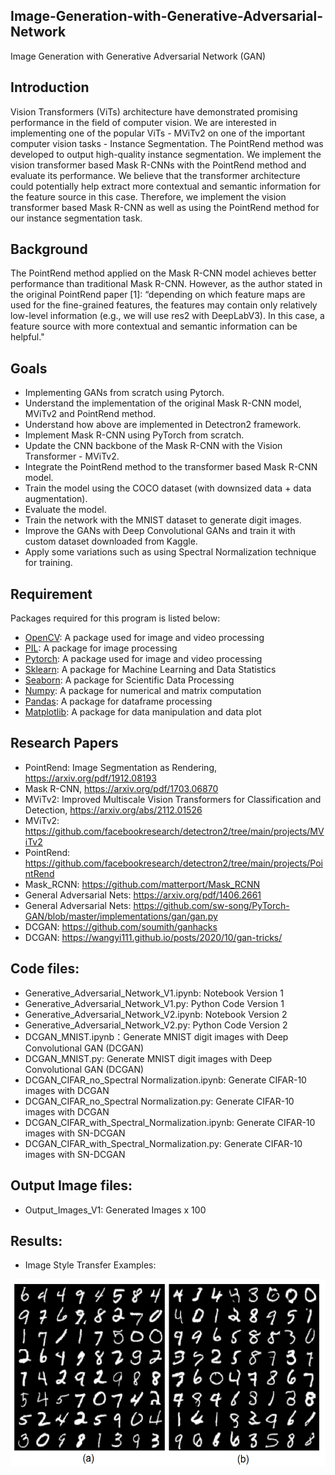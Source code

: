 ## Image-Generation-with-Generative-Adversarial-Network
Image Generation with Generative Adversarial Network (GAN)

## Introduction
Vision Transformers (ViTs) architecture have demonstrated promising performance in the field of computer vision. We are interested in implementing one of the popular ViTs - MViTv2 on one of the important computer vision tasks - Instance Segmentation. The PointRend method was developed to output high-quality instance segmentation. We implement the vision transformer based Mask R-CNNs with the PointRend method and evaluate its performance. We believe that the transformer architecture could potentially help extract more contextual and semantic information for the feature source in this case. Therefore, we implement the vision transformer based Mask R-CNN as well as using the PointRend method for our instance segmentation task. 

## Background
The PointRend method applied on the Mask R-CNN model achieves better performance than traditional Mask R-CNN. However, as the author stated in the original PointRend paper [1]: “depending on which feature maps are used for the fine-grained features, the features may contain only relatively low-level information (e.g., we will use res2 with DeepLabV3). In this case, a feature source with more contextual and semantic information can be helpful."

## Goals
- Implementing GANs from scratch using Pytorch.
- Understand the implementation of the original Mask R-CNN model, MViTv2 and PointRend method.
- Understand how above are implemented in Detectron2 framework.
- Implement Mask R-CNN using PyTorch from scratch.
- Update the CNN backbone of the Mask R-CNN with the Vision Transformer - MViTv2.
- Integrate the PointRend method to the transformer based Mask R-CNN model.
- Train the model using the COCO dataset (with downsized data + data augmentation).
- Evaluate the model.
- Train the network with the MNIST dataset to generate digit images.
- Improve the GANs with Deep Convolutional GANs and train it with custom dataset downloaded from Kaggle.
- Apply some variations such as using Spectral Normalization technique for training.

## Requirement
Packages required for this program is listed below: 
- [OpenCV](https://github.com/opencv/opencv): A package used for image and video processing
- [PIL](https://github.com/python-pillow/Pillow): A package for image processing
- [Pytorch](https://github.com/pytorch): A package used for image and video processing
- [Sklearn](https://github.com/sklearn): A package for Machine Learning and Data Statistics
- [Seaborn](https://github.com/seaborn): A package for Scientific Data Processing
- [Numpy](https://github.com/numpy): A package for numerical and matrix computation
- [Pandas](https://github.com/pandas): A package for dataframe processing
- [Matplotlib](https://github.com/matplotlib): A package for data manipulation and data plot

## Research Papers
- PointRend: Image Segmentation as Rendering, https://arxiv.org/pdf/1912.08193
- Mask R-CNN, https://arxiv.org/pdf/1703.06870
- MViTv2: Improved Multiscale Vision Transformers for Classification and Detection, https://arxiv.org/abs/2112.01526
- MViTv2: https://github.com/facebookresearch/detectron2/tree/main/projects/MViTv2
- PointRend: https://github.com/facebookresearch/detectron2/tree/main/projects/PointRend
- Mask_RCNN: https://github.com/matterport/Mask_RCNN
- General Adversarial Nets: https://arxiv.org/pdf/1406.2661
- General Adversarial Nets: https://github.com/sw-song/PyTorch-GAN/blob/master/implementations/gan/gan.py
- DCGAN: https://github.com/soumith/ganhacks
- DCGAN: https://wangyi111.github.io/posts/2020/10/gan-tricks/

## Code files:
- Generative_Adversarial_Network_V1.ipynb: Notebook Version 1
- Generative_Adversarial_Network_V1.py: Python Code Version 1
- Generative_Adversarial_Network_V2.ipynb: Notebook Version 2
- Generative_Adversarial_Network_V2.py: Python Code Version 2
- DCGAN_MNIST.ipynb：Generate MNIST digit images with Deep Convolutional GAN (DCGAN)
- DCGAN_MNIST.py: Generate MNIST digit images with Deep Convolutional GAN (DCGAN)
- DCGAN_CIFAR_no_Spectral Normalization.ipynb: Generate CIFAR-10 images with DCGAN
- DCGAN_CIFAR_no_Spectral Normalization.py: Generate CIFAR-10 images with DCGAN
- DCGAN_CIFAR_with_Spectral_Normalization.ipynb: Generate CIFAR-10 images with SN-DCGAN
- DCGAN_CIFAR_with_Spectral_Normalization.py: Generate CIFAR-10 images with SN-DCGAN

## Output Image files:
- Output_Images_V1: Generated Images x 100

## Results:
- Image Style Transfer Examples: 
<img src="https://github.com/ZhenyangXuUVA/Image-Generation-with-Generative-Adversarial-Network/blob/main/Readme/Figure01.png" width="600" height="300">

